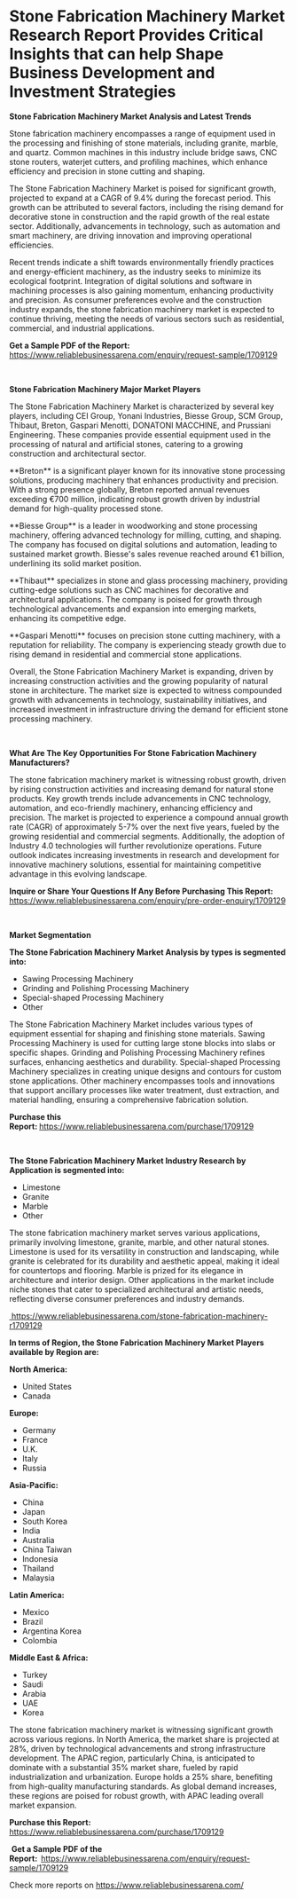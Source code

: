 <p><h1>Stone Fabrication Machinery Market Research Report Provides Critical Insights that can help Shape Business Development and Investment Strategies</h1></p><p><strong>Stone Fabrication Machinery Market Analysis and Latest Trends</strong></p>
<p><p>Stone fabrication machinery encompasses a range of equipment used in the processing and finishing of stone materials, including granite, marble, and quartz. Common machines in this industry include bridge saws, CNC stone routers, waterjet cutters, and profiling machines, which enhance efficiency and precision in stone cutting and shaping.</p><p>The Stone Fabrication Machinery Market is poised for significant growth, projected to expand at a CAGR of 9.4% during the forecast period. This growth can be attributed to several factors, including the rising demand for decorative stone in construction and the rapid growth of the real estate sector. Additionally, advancements in technology, such as automation and smart machinery, are driving innovation and improving operational efficiencies.</p><p>Recent trends indicate a shift towards environmentally friendly practices and energy-efficient machinery, as the industry seeks to minimize its ecological footprint. Integration of digital solutions and software in machining processes is also gaining momentum, enhancing productivity and precision. As consumer preferences evolve and the construction industry expands, the stone fabrication machinery market is expected to continue thriving, meeting the needs of various sectors such as residential, commercial, and industrial applications.</p></p>
<p><strong>Get a Sample PDF of the Report:&nbsp;</strong> <a href="https://www.reliablebusinessarena.com/enquiry/request-sample/1709129?utm_campaign=1941&utm_medium=2&utm_source=Github&utm_content=ia&utm_term=10012025&utm_id=stone-fabrication-machinery">https://www.reliablebusinessarena.com/enquiry/request-sample/1709129</a></p>
<p>&nbsp;</p>
<p><strong>Stone Fabrication Machinery Major Market Players</strong></p>
<p><p>The Stone Fabrication Machinery Market is characterized by several key players, including CEI Group, Yonani Industries, Biesse Group, SCM Group, Thibaut, Breton, Gaspari Menotti, DONATONI MACCHINE, and Prussiani Engineering. These companies provide essential equipment used in the processing of natural and artificial stones, catering to a growing construction and architectural sector.</p><p>**Breton** is a significant player known for its innovative stone processing solutions, producing machinery that enhances productivity and precision. With a strong presence globally, Breton reported annual revenues exceeding €700 million, indicating robust growth driven by industrial demand for high-quality processed stone.</p><p>**Biesse Group** is a leader in woodworking and stone processing machinery, offering advanced technology for milling, cutting, and shaping. The company has focused on digital solutions and automation, leading to sustained market growth. Biesse's sales revenue reached around €1 billion, underlining its solid market position.</p><p>**Thibaut** specializes in stone and glass processing machinery, providing cutting-edge solutions such as CNC machines for decorative and architectural applications. The company is poised for growth through technological advancements and expansion into emerging markets, enhancing its competitive edge.</p><p>**Gaspari Menotti** focuses on precision stone cutting machinery, with a reputation for reliability. The company is experiencing steady growth due to rising demand in residential and commercial stone applications.</p><p>Overall, the Stone Fabrication Machinery Market is expanding, driven by increasing construction activities and the growing popularity of natural stone in architecture. The market size is expected to witness compounded growth with advancements in technology, sustainability initiatives, and increased investment in infrastructure driving the demand for efficient stone processing machinery.</p></p>
<p>&nbsp;</p>
<p><strong>What Are The Key Opportunities For Stone Fabrication Machinery Manufacturers?</strong></p>
<p><p>The stone fabrication machinery market is witnessing robust growth, driven by rising construction activities and increasing demand for natural stone products. Key growth trends include advancements in CNC technology, automation, and eco-friendly machinery, enhancing efficiency and precision. The market is projected to experience a compound annual growth rate (CAGR) of approximately 5-7% over the next five years, fueled by the growing residential and commercial segments. Additionally, the adoption of Industry 4.0 technologies will further revolutionize operations. Future outlook indicates increasing investments in research and development for innovative machinery solutions, essential for maintaining competitive advantage in this evolving landscape.</p></p>
<p><strong>Inquire or Share Your Questions If Any Before Purchasing This Report:</strong> <a href="https://www.reliablebusinessarena.com/enquiry/pre-order-enquiry/1709129?utm_campaign=1941&utm_medium=2&utm_source=Github&utm_content=ia&utm_term=10012025&utm_id=stone-fabrication-machinery">https://www.reliablebusinessarena.com/enquiry/pre-order-enquiry/1709129</a></p>
<p>&nbsp;</p>
<p><strong>Market Segmentation</strong></p>
<p><strong>The Stone Fabrication Machinery Market Analysis by types is segmented into:</strong></p>
<p><ul><li>Sawing Processing Machinery</li><li>Grinding and Polishing Processing Machinery</li><li>Special-shaped Processing Machinery</li><li>Other</li></ul></p>
<p><p>The Stone Fabrication Machinery Market includes various types of equipment essential for shaping and finishing stone materials. Sawing Processing Machinery is used for cutting large stone blocks into slabs or specific shapes. Grinding and Polishing Processing Machinery refines surfaces, enhancing aesthetics and durability. Special-shaped Processing Machinery specializes in creating unique designs and contours for custom stone applications. Other machinery encompasses tools and innovations that support ancillary processes like water treatment, dust extraction, and material handling, ensuring a comprehensive fabrication solution.</p></p>
<p><strong>Purchase this Report:&nbsp;</strong><a href="https://www.reliablebusinessarena.com/purchase/1709129?utm_campaign=1941&utm_medium=2&utm_source=Github&utm_content=ia&utm_term=10012025&utm_id=stone-fabrication-machinery">https://www.reliablebusinessarena.com/purchase/1709129</a></p>
<p>&nbsp;</p>
<p><strong>The Stone Fabrication Machinery Market Industry Research by Application is segmented into:</strong></p>
<p><ul><li>Limestone</li><li>Granite</li><li>Marble</li><li>Other</li></ul></p>
<p><p>The stone fabrication machinery market serves various applications, primarily involving limestone, granite, marble, and other natural stones. Limestone is used for its versatility in construction and landscaping, while granite is celebrated for its durability and aesthetic appeal, making it ideal for countertops and flooring. Marble is prized for its elegance in architecture and interior design. Other applications in the market include niche stones that cater to specialized architectural and artistic needs, reflecting diverse consumer preferences and industry demands.</p></p>
<p><a href="https://www.reliablebusinessarena.com/stone-fabrication-machinery-r1709129?utm_campaign=1941&utm_medium=2&utm_source=Github&utm_content=ia&utm_term=10012025&utm_id=stone-fabrication-machinery">&nbsp;https://www.reliablebusinessarena.com/stone-fabrication-machinery-r1709129</a></p>
<p><strong>In terms of Region, the Stone Fabrication Machinery Market Players available by Region are:</strong></p>
<p>
    <p> <strong> North America: </strong>
        <ul>
            <li>United States</li>
            <li>Canada</li>
        </ul>
        </p> 
    <p> <strong> Europe: </strong>
        <ul>
            <li>Germany</li>
            <li>France</li>
            <li>U.K.</li>
            <li>Italy</li>
            <li>Russia</li>
        </ul>
        </p> 
    <p> <strong> Asia-Pacific: </strong>
        <ul>
            <li>China</li>
            <li>Japan</li>
            <li>South Korea</li>
            <li>India</li>
            <li>Australia</li>
            <li>China Taiwan</li>
            <li>Indonesia</li>
            <li>Thailand</li>
            <li>Malaysia</li>
        </ul>
        </p> 
    <p> <strong> Latin America: </strong>
        <ul>
            <li>Mexico</li>
            <li>Brazil</li>
            <li>Argentina Korea</li>
            <li>Colombia</li>
        </ul>
        </p> 
    <p> <strong> Middle East & Africa: </strong>
        <ul>
            <li>Turkey</li>
            <li>Saudi</li>
            <li>Arabia</li>
            <li>UAE</li>
            <li>Korea</li>
        </ul>
    </p>
    </p>
<p><p>The stone fabrication machinery market is witnessing significant growth across various regions. In North America, the market share is projected at 28%, driven by technological advancements and strong infrastructure development. The APAC region, particularly China, is anticipated to dominate with a substantial 35% market share, fueled by rapid industrialization and urbanization. Europe holds a 25% share, benefiting from high-quality manufacturing standards. As global demand increases, these regions are poised for robust growth, with APAC leading overall market expansion.</p></p>
<p><strong>Purchase this Report: </strong><a href="https://www.reliablebusinessarena.com/purchase/1709129?utm_campaign=1941&utm_medium=2&utm_source=Github&utm_content=ia&utm_term=10012025&utm_id=stone-fabrication-machinery">https://www.reliablebusinessarena.com/purchase/1709129</a></p>
<p>&nbsp;<strong>Get a Sample PDF of the Report:&nbsp;&nbsp;</strong><a href="https://www.reliablebusinessarena.com/enquiry/request-sample/1709129?utm_campaign=1941&utm_medium=2&utm_source=Github&utm_content=ia&utm_term=10012025&utm_id=stone-fabrication-machinery">https://www.reliablebusinessarena.com/enquiry/request-sample/1709129</a></p>
<p><strong></strong></p>
<p>Check more reports on <a href="https://www.reliablebusinessarena.com/?utm_campaign=1941&utm_medium=2&utm_source=Github&utm_content=ia&utm_term=10012025&utm_id=stone-fabrication-machinery">https://www.reliablebusinessarena.com/</a></p>